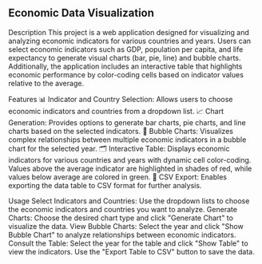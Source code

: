 ## Economic Data Visualization

Description
This project is a web application designed for visualizing and analyzing economic indicators for various countries and years. Users can select economic indicators such as GDP, population per capita, and life expectancy to generate visual charts (bar, pie, line) and bubble charts. Additionally, the application includes an interactive table that highlights economic performance by color-coding cells based on indicator values relative to the average.

Features
📊 Indicator and Country Selection: Allows users to choose economic indicators and countries from a dropdown list.
📈 Chart Generation: Provides options to generate bar charts, pie charts, and line charts based on the selected indicators.
💬 Bubble Charts: Visualizes complex relationships between multiple economic indicators in a bubble chart for the selected year.
🗂️ Interactive Table: Displays economic indicators for various countries and years with dynamic cell color-coding. Values above the average indicator are highlighted in shades of red, while values below average are colored in green.
💾 CSV Export: Enables exporting the data table to CSV format for further analysis.

Usage
Select Indicators and Countries: Use the dropdown lists to choose the economic indicators and countries you want to analyze.
Generate Charts: Choose the desired chart type and click "Generate Chart" to visualize the data.
View Bubble Charts: Select the year and click "Show Bubble Chart" to analyze relationships between economic indicators.
Consult the Table: Select the year for the table and click "Show Table" to view the indicators. Use the "Export Table to CSV" button to save the data.
